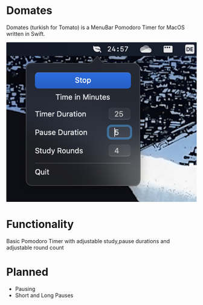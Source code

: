 # Domates
Domates (turkish for Tomato) is a MenuBar Pomodoro Timer for MacOS
written in Swift.

![Domates](domates.png)

# Functionality
Basic Pomodoro Timer with adjustable study,pause durations and adjustable round count

# Planned
- Pausing
- Short and Long Pauses


